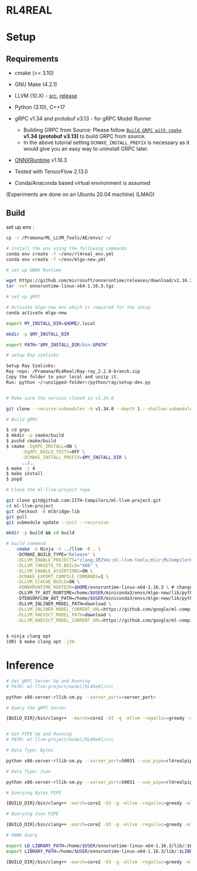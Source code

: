 # RL4REAL


# Setup
## Requirements
* cmake (>= 3.10)
* GNU Make (4.2.1)
* LLVM (10.X) - [src](https://github.com/llvm/llvm-project/tree/release/10.x), [release](https://releases.llvm.org/download.html#10.0.1)
* Python (3.10), C++17
* gRPC v1.34 and protobuf v3.13 - for gRPC Model Runner
    * Building GRPC from Source: Please follow [`Build GRPC with cmake`](https://grpc.io/docs/languages/cpp/quickstart/) **v1.34 (protobuf v3.13)** to build GRPC from source. 
    * In the above tutorial setting `DCMAKE_INSTALL_PREFIX` is necessary as it would give you an easy way to uninstall GRPC later.
    
* [ONNXRuntime](https://github.com/microsoft/onnxruntime/releases) v1.16.3

* Tested with TensorFlow 2.13.0

* Conda/Anaconda based virtual environment is assumed

(Experiments are done on an Ubuntu 20.04 machine) (LMAO)


## Build

set up env :
```bash
cp -r /Pramana/ML_LLVM_Tools/AE/envs/ ~/

# install the env using the following commands
conda env create -f ~/env/rl4real_env.yml
conda env create -f ~/env/mlgo-new.yml

# set up ONNX Runtime

wget https://github.com/microsoft/onnxruntime/releases/download/v1.16.3/onnxruntime-linux-x64-1.16.3.tgz
tar -xvf onnxruntime-linux-x64-1.16.3.tgz

# set up gRPC

# Activate mlgo-new env which is required for the setup
conda activate mlgo-new

export MY_INSTALL_DIR=$HOME/.local

mkdir -p $MY_INSTALL_DIR

export PATH="$MY_INSTALL_DIR/bin:$PATH"

# setup Ray symlinks

Setup Ray Simlinks:
Ray repo: /Pramana/RL4Real/Ray-ray_2.2.0-branch.zip 
Copy the folder to your local and unzip it.
Run: python ~/<unzipped-folder>/python/ray/setup-dev.py


# Make sure the version cloned in v1.34.0

git clone --recurse-submodules -b v1.34.0 --depth 1 --shallow-submodules https://github.com/grpc/grpc

# Build gRPC

$ cd grpc
$ mkdir -p cmake/build
$ pushd cmake/build
$ cmake -DgRPC_INSTALL=ON \
      -DgRPC_BUILD_TESTS=OFF \
      -DCMAKE_INSTALL_PREFIX=$MY_INSTALL_DIR \
      ../..
$ make -j 4
$ make install
$ popd

# Clone the ml-llvm-project repo

git clone git@github.com:IITH-Compilers/ml-llvm-project.git
cd ml-llvm-project
git checkout -B mlbridge-lib
git pull
git submodule update --init --recursive

mkdir -p build && cd build

# build command 
	cmake -G Ninja -S ../llvm -B . \                                         
	-DCMAKE_BUILD_TYPE="Release" \
	-DLLVM_ENABLE_PROJECTS="clang;IR2Vec;ml-llvm-tools;mlir;MLCompilerBridge" \
	-DLLVM_TARGETS_TO_BUILD="X86" \
	-DLLVM_ENABLE_ASSERTIONS=ON \
	-DCMAKE_EXPORT_COMPILE_COMMANDS=1 \
	-DLLVM_CCACHE_BUILD=ON \
	-DONNXRUNTIME_ROOTDIR=$HOME/onnxruntime-linux-x64-1.16.3 \ # change to your path where you wget the onnxruntime
	-DLLVM_TF_AOT_RUNTIME=/home/$USER/miniconda3/envs/mlgo-new/lib/python3.10/site-packages/tensorflow \ # change to your path 
	-DTENSORFLOW_AOT_PATH=/home/$USER/miniconda3/envs/mlgo-new/lib/python3.10/site-packages/tensorflow \ # change to your path
	-DLLVM_INLINER_MODEL_PATH=download \
	-DLLVM_INLINER_MODEL_CURRENT_URL=https://github.com/google/ml-compiler-opt/releases/download/inlining-Oz-v1.1/inlining-Oz-99f0063-v1.1.tar.gz \
	-DLLVM_RAEVICT_MODEL_PATH=download \
	-DLLVM_RAEVICT_MODEL_CURRENT_URL=https://github.com/google/ml-compiler-opt/releases/download/regalloc-evict-v1.0/regalloc-evict-e67430c-v1.0.tar.gz
	       

$ ninja clang opt
(OR) $ make clang opt -j20

```

# Inference 


```bash
# Get gRPC Server Up and Running
# PATH: ml-llvm-project/model/RL4ReAl/src

python x86-server-rllib-sm.py --server_port=<server_port>

# Query the gRPC Server

{BUILD_DIR}/bin/clang++  -march=core2 -O3 -g -mllvm -regalloc=greedy -mllvm    -mlra-inference -mllvm -ml-config-path=/home/$USER/ml-llvm-project/config  -mllvm -mlra-server-address=0.0.0.0:50087 <file-to-run>



```

```bash
# Get PIPE Up and Running
# PATH: ml-llvm-project/model/RL4ReAl/src

# Data Type: Bytes

python x86-server-rllib-sm.py --server_port=50031 --use_pipe=rl4realpipe --data_format=bytes  --pipe_name=default_pipe5

# Data Type: Json

python x86-server-rllib-sm.py --server_port=50031 --use_pipe=rl4realpipe --data_format=json --pipe_name=default_pipe5

# Querying Bytes PIPE

{BUILD_DIR}/bin/clang++ -march=core2 -O3 -g -mllvm -regalloc=greedy -mllvm -mlra-inference -mllvm -ml-config-path=/home/$USER/ml-llvm-project/config -mllvm -mlra-server-address=0.0.0.0:50031 -mllvm -mlra-use-pipe <file-to-run> -mllvm -mlra-pipe-name="default_pipe5" -mllvm -mlra-data-format=bytes

# Querying Json PIPE

{BUILD_DIR}/bin/clang++ -march=core2 -O3 -g -mllvm -regalloc=greedy -mllvm -mlra-inference -mllvm -ml-config-path=/home/$USER/ml-llvm-project/config -mllvm -mlra-server-address=0.0.0.0:50031 -mllvm -mlra-use-pipe  <file-to-run> -mllvm -mlra-pipe-name="default_pipe5" -mllvm -mlra-data-format=json

```
```bash
# ONNX Query

export LD_LIBRARY_PATH=/home/$USER/onnxruntime-linux-x64-1.16.3/lib/:$LD_LIBRARY_PATH
export LIBRARY_PATH=/home/$USER/onnxruntime-linux-x64-1.16.3/lib/:$LIBRARY_PATH

{BUILD_DIR}/bin/clang++ -march=core2 -O3 -g -mllvm -regalloc=greedy -mllvm -mlra-inference -mllvm -ml-config-path=/home/$USER/ml-llvm-project/config -mllvm -rl-inference-engine <file-to-run>

```

